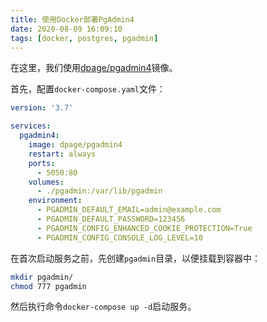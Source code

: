 ```yaml
---
title: 使用Docker部署PgAdmin4
date: 2020-08-09 16:09:10
tags: [docker, postgres, pgadmin]
---
```


在这里，我们使用[dpage/pgadmin4](https://hub.docker.com/r/dpage/pgadmin4/)镜像。

首先，配置`docker-compose.yaml`文件：

```yaml
version: '3.7'

services:
  pgadmin4:
    image: dpage/pgadmin4
    restart: always
    ports:
      - 5050:80
    volumes:
      - ./pgadmin:/var/lib/pgadmin
    environment:
      - PGADMIN_DEFAULT_EMAIL=admin@example.com
      - PGADMIN_DEFAULT_PASSWORD=123456
      - PGADMIN_CONFIG_ENHANCED_COOKIE_PROTECTION=True
      - PGADMIN_CONFIG_CONSOLE_LOG_LEVEL=10
```

在首次启动服务之前，先创建`pgadmin`目录，以便挂载到容器中：

```bash
mkdir pgadmin/
chmod 777 pgadmin
```

然后执行命令`docker-compose up -d`启动服务。
